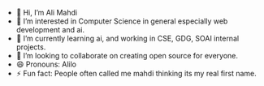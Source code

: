 - 👋 Hi, I’m Ali Mahdi
- 👀 I’m interested in Computer Science in general especially web development and ai.
- 🌱 I’m currently learning ai, and working in CSE, GDG, SOAI internal projects.
- 💞️ I’m looking to collaborate on creating open source for everyone.
- 😄 Pronouns: Alilo
- ⚡ Fun fact: People often called me mahdi thinking its my real first name.

<!---
Alilo2005/Alilo2005 is a ✨ special ✨ repository because its `README.md` (this file) appears on your GitHub profile.
You can click the Preview link to take a look at your changes.
--->
